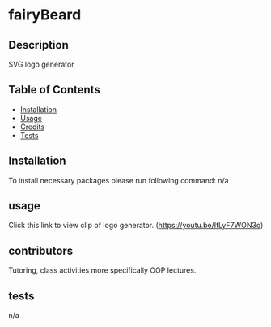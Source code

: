 # fairyBeard

## Description
SVG logo generator

## Table of Contents
* [Installation](#installation)
* [Usage](#usage)
* [Credits](#contributors)
* [Tests](#tests)

## Installation
To install necessary packages please run following command:
n/a
## usage
Click this link to view clip of logo generator.
(https://youtu.be/ItLyF7WON3o)
## contributors
Tutoring, class activities more specifically OOP lectures.
## tests
n/a